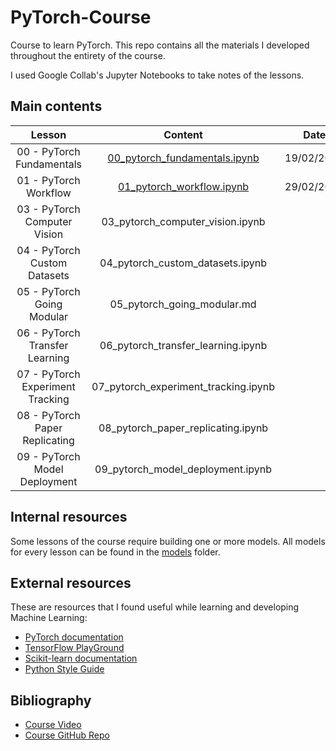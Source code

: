 # PyTorch-Course

Course to learn PyTorch. This repo contains all the materials I developed throughout the entirety of the course.

I used Google Collab's Jupyter Notebooks to take notes of the lessons.

## Main contents

| **Lesson**                       | **Content**                                                                                                           | **Date**   |
|:--------------------------------:|:---------------------------------------------------------------------------------------------------------------------:|:----------:|
| 00 - PyTorch Fundamentals        | [00_pytorch_fundamentals.ipynb](https://github.com/Yer-Marti/PyTorch-Course/blob/main/00_pytorch_fundamentals.ipynb)  | 19/02/2024 |
| 01 - PyTorch Workflow            | [01_pytorch_workflow.ipynb](https://github.com/Yer-Marti/PyTorch-Course/blob/main/01_pytorch_workflow.ipynb)          | 29/02/2024 |
| 03 - PyTorch Computer Vision     | 03_pytorch_computer_vision.ipynb |  |
| 04 - PyTorch Custom Datasets     | 04_pytorch_custom_datasets.ipynb |  |
| 05 - PyTorch Going Modular       | 05_pytorch_going_modular.md |  |
| 06 - PyTorch Transfer Learning   | 06_pytorch_transfer_learning.ipynb |  |
| 07 - PyTorch Experiment Tracking | 07_pytorch_experiment_tracking.ipynb |  |
| 08 - PyTorch Paper Replicating   | 08_pytorch_paper_replicating.ipynb |  |
| 09 - PyTorch Model Deployment    | 09_pytorch_model_deployment.ipynb |  |

## Internal resources

Some lessons of the course require building one or more models. All models for every lesson can be found in the [models](https://github.com/Yer-Marti/PyTorch-Course/tree/main/models) folder.

## External resources

These are resources that I found useful while learning and developing Machine Learning:

* [PyTorch documentation](https://pytorch.org/docs/stable/index.html)
* [TensorFlow PlayGround](https://playground.tensorflow.org)
* [Scikit-learn documentation](https://scikit-learn.org/stable/modules/classes.html)
* [Python Style Guide](https://google.github.io/styleguide/pyguide.html)

## Bibliography

* [Course Video](https://youtu.be/Z_ikDlimN6A?si=WJUGxuvC1x8JhgwV)
* [Course GitHub Repo](https://dbourke.link/pt-github)
